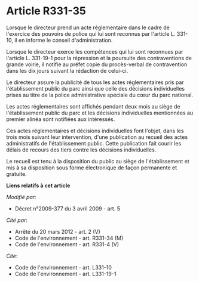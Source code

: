 # Article R331-35

Lorsque le directeur prend un acte réglementaire dans le cadre de l'exercice des pouvoirs de police qui lui sont reconnus par
l'article L. 331-10, il en informe le conseil d'administration. 

Lorsque le directeur exerce les compétences qui lui sont reconnues par l'article L. 331-19-1 pour la répression et la
poursuite des contraventions de grande voirie, il notifie au préfet copie du procès-verbal de contravention dans les dix
jours suivant la rédaction de celui-ci. 

Le directeur assure la publicité de tous les actes réglementaires pris par l'établissement public du parc ainsi que celle des
décisions individuelles prises au titre de la police administrative spéciale du cœur du parc national. 

Les actes réglementaires sont affichés pendant deux mois au siège de l'établissement public du parc et les décisions
individuelles mentionnées au premier alinéa sont notifiées aux intéressés. 

Ces actes réglementaires et décisions individuelles font l'objet, dans les trois mois suivant leur intervention, d'une
publication au recueil des actes administratifs de l'établissement public. Cette publication fait courir les délais de
recours des tiers contre les décisions individuelles. 

Le recueil est tenu à la disposition du public au siège de l'établissement et mis à sa disposition sous forme électronique de
façon permanente et gratuite.

**Liens relatifs à cet article**

_Modifié par_:

  - Décret n°2009-377 du 3 avril 2009 - art. 5

_Cité par_:

  - Arrêté du 20 mars 2012 - art. 2 (V)
  - Code de l'environnement - art. R331-34 (M)
  - Code de l'environnement - art. R331-4 (V)

_Cite_:

  - Code de l'environnement - art. L331-10
  - Code de l'environnement - art. L331-19-1
